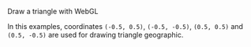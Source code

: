 Draw a triangle with WebGL

In this examples, coordinates `(-0.5, 0.5)`, `(-0.5, -0.5)`, `(0.5, 0.5)` and `(0.5, -0.5)` are used for drawing triangle geographic.